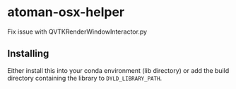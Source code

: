# atoman-osx-helper

Fix issue with QVTKRenderWindowInteractor.py 

## Installing

Either install this into your conda environment (lib directory) or add the
build directory containing the library to `DYLD_LIBRARY_PATH`.
